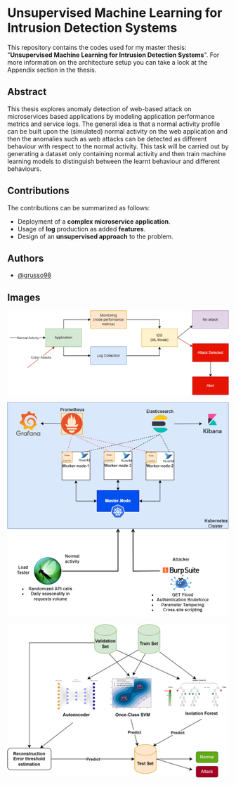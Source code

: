 # Unsupervised Machine Learning for Intrusion Detection Systems
This repository contains the codes used for my master thesis: "**Unsupervised Machine Learning for Intrusion Detection Systems**". For more information on the architecture setup you can take a look at the Appendix section in the thesis.

## Abstract
This thesis explores anomaly detection of web-based attack on microservices based applications by modeling application performance metrics and service logs. The general idea is that a normal activity profile can be built upon the (simulated) normal activity on the web application and then the anomalies such as web attacks can be detected as different behaviour with respect to the normal activity. This task will be carried out by generating a dataset only containing normal activity and then train machine learning models to distinguish between the learnt behaviour and different behaviours.

## Contributions
The contributions can be summarized as follows:
* Deployment of a **complex microservice application**.
* Usage of **log** production as added **features**.
* Design of an **unsupervised approach** to the problem.


## Authors

- [@grusso98](https://github.com/grusso98)

## Images
![Alt text](https://github.com/grusso98/UnsupervisedIntrusionDetection/blob/main/imgs/overview.png "Overview")

![Alt text](https://github.com/grusso98/UnsupervisedIntrusionDetection/blob/main/imgs/testbed.png "Testbed")

![Alt text](https://github.com/grusso98/UnsupervisedIntrusionDetection/blob/main/imgs/model-design-overview.png "Model Design")
